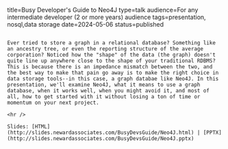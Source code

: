 title=Busy Developer's Guide   to Neo4J
type=talk
audience=For any intermediate developer (2 or more years) audience
tags=presentation, nosql,data storage
date=2024-05-06
status=published
~~~~~~

Ever tried to store a graph in a relational database? Something like an ancestry tree, or even the reporting structure of the average corporation? Noticed how the "shape" of the data (the graph) doesn't quite line up anywhere close to the shape of your traditional RDBMS? This is because there is an impedance mismatch between the two, and the best way to make that pain go away is to make the right choice in data storage tools--in this case, a graph databae like Neo4J. In this presentation, we'll examine Neo4J, what it means to use a graph database, when it works well, when you might avoid it, and most of all, how to get started with it without losing a ton of time or momentum on your next project.
    
<hr />

Slides: [HTML](http://slides.newardassociates.com/BusyDevsGuide/Neo4J.html) | [PPTX](http://slides.newardassociates.com/BusyDevsGuide/Neo4J.pptx)
